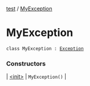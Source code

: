 [test](test/index) / [MyException](test/-my-exception/index)

# MyException

`class MyException : `[`Exception`](http://docs.oracle.com/javase/6/docs/api/java/lang/Exception.html)

### Constructors

| [&lt;init&gt;](test/-my-exception/-init-) | `MyException()` |

